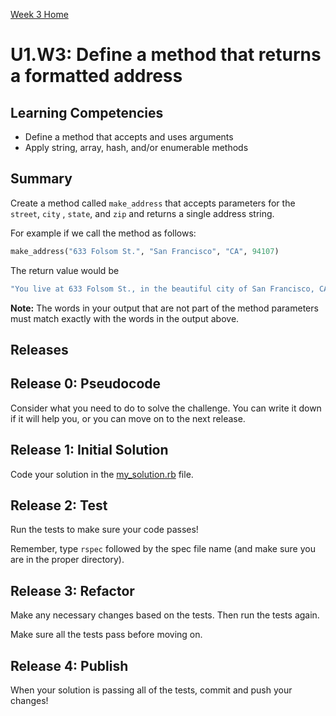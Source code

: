 [Week 3 Home](../../)

# U1.W3: Define a method that returns a formatted address

## Learning Competencies
- Define a method that accepts and uses arguments
- Apply string, array, hash, and/or enumerable methods

## Summary
Create a method called `make_address` that accepts parameters for the `street`, `city` , `state`, and `zip`  and returns a single address string.

For example if we call the method as follows:

```ruby
make_address("633 Folsom St.", "San Francisco", "CA", 94107)
```

The return value would be

```ruby
"You live at 633 Folsom St., in the beautiful city of San Francisco, CA. Your zip is 94107."
```

**Note:** The words in your output that are not part of the method parameters must match exactly with the words in the output above.


## Releases

## Release 0: Pseudocode
Consider what you need to do to solve the challenge. You can write it down if it will help you, or you can move on to the next release.

## Release 1: Initial Solution
Code your solution in the [my_solution.rb](my_solution.rb) file.

## Release 2: Test
Run the tests to make sure your code passes!

Remember, type `rspec` followed by the spec file name (and make sure you are in the proper directory).

## Release 3: Refactor
Make any necessary changes based on the tests. Then run the tests again.

Make sure all the tests pass before moving on.

## Release 4: Publish
When your solution is passing all of the tests, commit and push your changes!
